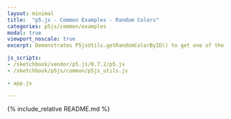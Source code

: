 ```yaml
---
layout: minimal
title:  "p5.js - Common Examples - Random Colors"
categories: p5js/common/examples
modal: true
viewport_noscale: true
excerpt: Demonstrates P5jsUtils.getRandomColorByID() to get one of the 6 primary and secondary colors (in RGB mode; HSB mode this is trivial);

js_scripts:
- /sketchbook/vendor/p5.js/0.7.2/p5.js
- /sketchbook/p5js/common/p5js_utils.js

- app.js

---
```


{% include_relative README.md %}

